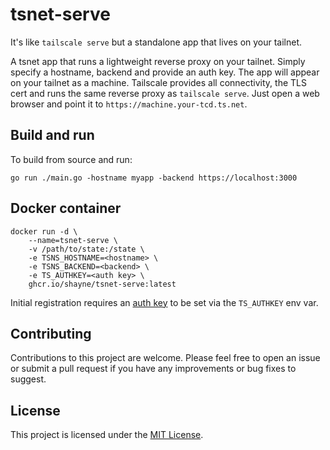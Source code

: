 # tsnet-serve

It's like `tailscale serve` but a standalone app that lives on your tailnet. 

A tsnet app that runs a lightweight reverse proxy on your tailnet. Simply specify
a hostname, backend and provide an auth key. The app will appear on your tailnet
as a machine. Tailscale provides all connectivity, the TLS cert and
runs the same reverse proxy as `tailscale serve`. Just open a web browser and point
it to `https://machine.your-tcd.ts.net`.

## Build and run

To build from source and run:

```shell
go run ./main.go -hostname myapp -backend https://localhost:3000
```

## Docker container

```shell
docker run -d \
    --name=tsnet-serve \
    -v /path/to/state:/state \
    -e TSNS_HOSTNAME=<hostname> \
    -e TSNS_BACKEND=<backend> \
    -e TS_AUTHKEY=<auth key> \
    ghcr.io/shayne/tsnet-serve:latest
```

Initial registration requires an [auth key](https://tailscale.com/kb/1085/auth-keys/)
to be set via the `TS_AUTHKEY` env var.

## Contributing

Contributions to this project are welcome.
Please feel free to open an issue or submit a pull request
if you have any improvements or bug fixes to suggest.

## License

This project is licensed under the [MIT License](LICENSE).
